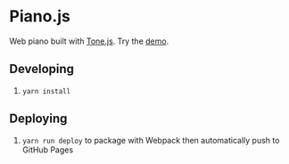 # Piano.js

Web piano built with [Tone.js](https://github.com/Tonejs/Tone.js).
Try the [demo](https://cooperka.github.io/Piano.js/).

## Developing

1. `yarn install`

## Deploying

1. `yarn run deploy` to package with Webpack then automatically push to GitHub Pages
